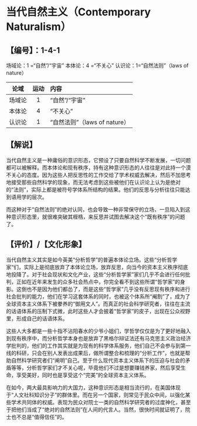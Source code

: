 # 当代自然主义（Contemporary Naturalism）
## 【编号】：1-4-1
场域论：1 =“自然”/“宇宙”
本体论：4 =“不关心”
认识论：1=“自然法则”（laws of nature）

| 论域 | 运动           | 内容 |
|:----:|:----------------:|:-----|
| 场域论   | 1| “自然”/“宇宙”   |
| 本体论   | 4|  “不关心”  |
| 认识论   |1 |  “自然法则”（laws of nature）  |

## 【解说】
当代自然主义是一种庸俗的意识形态，它预设了只要自然科学不断发展，一切问题都可以被解释。而本体论和现有秩序，持有这种意识形态的人往往是对此持一个漠不关心的态度。因为这些人把反思性的工作交给了学术权威去解决，然后不加思考地接受那些自然科学的现象，而无法考虑到这些被他们在认识论上认为是绝对的“法则”，实际上都是被符号学体系所结构的结果。他们的反思与分析往往只能达到语用学的层次。

而这种对于“自然法则”的绝对认同，也会导致一种非常保守的立场，一旦陷入到这种意识形态里，就很难突破其桎梏，来反思并试图去解决这个“既有秩序”的问题了。
## 【评价】/【文化形象】

当代自然主义其实是如今英美“分析哲学”的普遍本体论立场。这些“分析哲学家“们，实际上是彻底放弃了本体论立场，放弃反思，向当今的资本主义秩序彻底地投降了。对于社会现状和文化产业，这些“分析哲学家”家们几乎不会进行任何批判，正如在近年来发生的众多社会热点中，你完全看不到这些所谓“哲学家”的身影。这倒也不是因为他们都怂了，而是这些“哲学家”几乎没有反思现有秩序和进行社会批判的能力，他们在学习这套体系的同时，也被这个体系所“阉割”了，成为了全球资本主义体系下被豢养的“御用文人”。而真正的社会科学研究者，往往在主流的话语体系的压制下式微，此时这些人才会披着“哲学家”的皮子，出现在公众视野里，形成自己的话语体系。

这些人大多都是一些十指不沾阳春水的少爷小姐们，学哲学仅仅是为了更好地融入到现有秩序中，而分析哲学本身也是放弃了黑格尔辩证法还有马克思主义政治经济学批判的，他们的工作其实就是为现有的科学体系服务，他们自己不会参与到第一线的科研，只会在别人发表出成果后，做所谓整合和梳理的“分析工作”，也就是帮助自然科学研究者们“阐明”自己。至于什么现代资本主义体系下的压迫与社会的矛盾等等，分析哲学家们才不关心呢，毕竟他们不过是想要赚钱养家，然后享受生命，享受美好，同时也是享受这个“完美”的全球资本主义体系。

在如今，两大最具影响力的大国力，这种意识形态是相当流行的，在美国体现于“人文社科知识分子”的群体里。而在另一个国家，则常见于民众中间，以强化某些学术共同体的权威。表现为民众对院士一类的自然科学研究者的过度神化，甚至于把他们当成了“绝对的自然法则”在人间的代言人。当然，很快时间就证明了，院士也不总是“值得信任”的。

